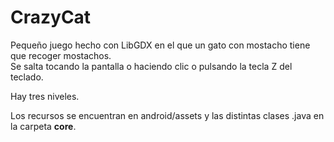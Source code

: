 # CrazyCat    
Pequeño juego hecho con LibGDX en el que un gato con mostacho tiene que recoger mostachos.    
Se salta tocando la pantalla o haciendo clic o pulsando la tecla Z del teclado.    

Hay tres niveles.    

Los recursos se encuentran en android/assets y las distintas clases .java en la carpeta **core**.
